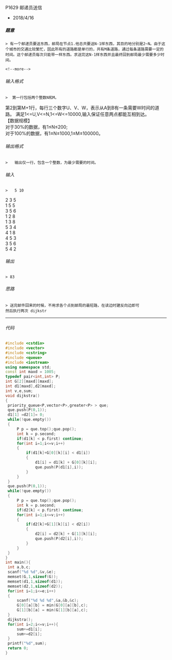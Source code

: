 P1629 邮递员送信
* 2018/4/16

 ##### 题意  
    > 有一个邮递员要送东西，邮局在节点1.他总共要送N-1样东西，其目的地分别是2~N。由于这个城市的交通比较繁忙，因此所有的道路都是单行的，共有M条道路，通过每条道路需要一定的时间。这个邮递员每次只能带一样东西。求送完这N-1样东西并且最终回到邮局最少需要多少时间。
   
    <!--more-->

 ###### 输入格式
    >  第一行包括两个整数N和M。  
第2到第M+1行，每行三个数字U、V、W，表示从A到B有一条需要W时间的道路。 满足1<=U,V<=N,1<=W<=10000,输入保证任意两点都能互相到达。  
【数据规模】  
对于30%的数据，有1≤N≤200;  
对于100%的数据，有1≤N≤1000,1≤M≤100000。

 ######  输出格式  
    >   输出仅一行，包含一个整数，为最少需要的时间。

 ######  输入  
    >   5 10  
2 3 5  
1 5 5  
3 5 6  
1 2 8  
1 3 8  
5 3 4  
4 1 8  
4 5 3  
3 5 6  
5 4 2

 ######  输出
    > 83

 ###### 思路  
    > 送完邮件回来的时候，不用求各个点到邮局的最短路，在读边时建反向边即可  
    然后执行两次 dijkstr
---       
 ###### 代码
      
   ```cpp
   #include <cstdio>
#include <vector>
#include <cstring>
#include <queue>
#include <iostream>
using namespace std;
const int maxd = 1005;
typedef pair<int,int> P; 
int G[2][maxd][maxd];
int d1[maxd],d2[maxd];
int v,e,sum;
void dijkstra()
{
    priority_queue<P,vector<P>,greater<P> > que;
    que.push(P(0,1));
    d1[1] =d2[1]= 0;
    while(!que.empty())
    {
        P p = que.top();que.pop();
        int k = p.second;
        if(d1[k] < p.first) continue;
        for(int i=1;i<=v;i++)
        {
            if(d1[k]+G[0][k][i] < d1[i])
            {
                d1[i] = d1[k] + G[0][k][i];
                que.push(P(d1[i],i));
            }
        }
    }
    que.push(P(0,1));
    while(!que.empty())
    {
        P p = que.top();que.pop();
        int k = p.second;
        if(d2[k] < p.first) continue;
        for(int i=1;i<=v;i++)
        {
            if(d2[k]+G[1][k][i] < d2[i])
            {
                d2[i] = d2[k] + G[1][k][i];
                que.push(P(d2[i],i));
            }
        }
    }
}
int main(){
    int a,b,c;
    scanf("%d %d",&v,&e);
    memset(G,1,sizeof(G));
    memset(d1,1,sizeof(d1));
    memset(d2,1,sizeof(d2));
    for(int i=1;i<=e;i++)
    {
        scanf("%d %d %d",&a,&b,&c);
        G[0][a][b] = min(G[0][a][b],c);
        G[1][b][a] = min(G[1][b][a],c);
    }
    dijkstra();
    for(int i=2;i<=v;i++){
        sum+=d1[i];
        sum+=d2[i];
    }
    printf("%d",sum);
    return 0;
}
 ```